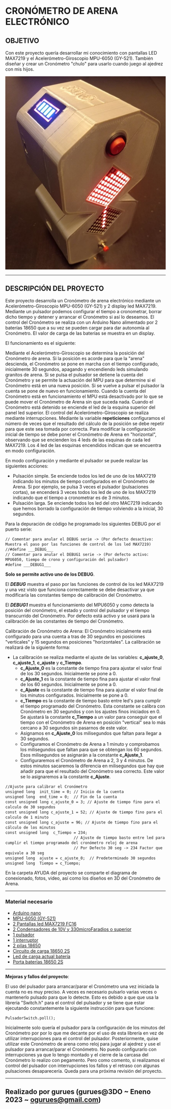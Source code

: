 # CRONÓMETRO DE ARENA ELECTRÓNICO

## OBJETIVO

Con este proyecto quería desarrollar mi conocimiento con pantallas LED MAX7219 y el Acelerómetro-Giroscopio MPU-6050 (GY-521). También diseñar y crear un Cronómetro "chulo" para usarlo cuando juego al ajedrez con mis hijos.

![Cronómetro de Arena Electrónico](/Ayuda/10_Cronometro-Arena.jpg)
___

## DESCRIPCIÓN DEL PROYECTO

Este proyecto desarrolla un Cronómetro de arena electrónico mediante un Acelerómetro-Giroscopio MPU-6050 (GY-521) y 2 display led MAX7219. Mediante un pulsador podemos configurar el tiempo a cronometrar, borrar dicho tiempo y detener y arrancar el Cronómetro si así lo deseamos. El control del Cronómetro se realiza con un Arduino Nano alimentado por 2 baterías 18650 que a su vez se pueden cargar para dar autonomía al Cronómetro. El valor de carga de las baterías se muestra en un display.

El funcionamiento es el siguiente:

Mediante el Acelerómetro-Giroscopio se determina la posición del Cronómetro de arena. Si la posición es acorde para que la "arena" descienda, el Cronómetro se pone en marcha con el tiempo configurado, inicialmente 30 segundos, apagando y encendiendo leds simulando granitos de arena. Si se pulsa el pulsador se detiene la cuenta del Cronómetro y se permite la actuación del MPU para que determine si el Cronómetro está en una nueva posición. Si se vuelve a pulsar el pulsador la cuenta se pone de nuevo en funcionamiento. Cuando la cuenta del Cronómetro está en funcionamiento el MPU está desactivado por lo que se puede mover el Cronómetro de Arena sin que suceda nada. Cuando el Cronómetro está detenido se enciende el led de la esquina superior del panel led superior.
El control del Acelerómetro-Giroscopio se realiza mediante interrupciones. Mediante la variable __repeticiones__ configuramos el número de veces que el resultado del cálculo de la posición se debe repetir para que este sea tomada por correcta.
Para modificar la configuración inicial de tiempo se debe poner el Cronómetro de Arena en "horizontal", observando que se encienden los 4 leds de las esquinas de cada led MAX7219. Los 4 led de las esquinas encendidos indican que se encuentra en modo configuración.

En modo configuración y mediante el pulsador se puede realizar las siguientes acciones:

* Pulsación simple. Se enciende todos los led de uno de los MAX7219 indicando los minutos de tiempo configurados en el Cronómetro de Arena. Si por ejemplo, se pulsa 3 veces el pulsador (pulsaciones cortas), se encenderá 3 veces todos los led de uno de los MAX7219 indicando que el tiempo a cronometrar es de 3 minutos.
* Pulsación larga. Se enciende todos los led del otro MAC7219 indicando que hemos borrado la configuración de tiempo volviendo a la inicial, 30 segundos.

Para la depuración de código he programado los siguientes DEBUG por el puerto serie:

```Arduino
// Comentar para anular el DEBUG serie -> (Por defecto desactivo: Muestra el paso por las funciones de control de los led MAX7219)
//#define ___DEBUG___
// Comentar para anular el DEBUG1 serie -> (Por defecto activo: MPU6050, tiempo de crono y configuración del pulsador)
#define ___DEBUG1___
```

__Solo se permite activo uno de los DEBUG__.

El ___DEBUG___ muestra el paso por las funciones de control de los led MAX7219 y una vez visto que funciona correctamente se debe desactivar ya que modificaría las constantes tiempo de calibración del Cronómetro.

El ___DEBUG1___ muestra el funcionamiento del MPU6050 y como detecta la posición del cronómetro, el estado y control del pulsador y el tiempo transcurrido del Cronómetro. Por defecto está activo y se usará para la calibración de las constantes de tiempo del Cronómetro.

Calibración de Cronómetro de Arena:
El Cronómetro inicialmente está configurado para una cuenta a tras de 30 segundos en posiciones "verticales" y 15 segundos en posiciones "horizontales". La calibración se realizará de la siguiente forma:

* La calibración se realiza mediante el ajuste de las variables: __c_ajuste_0__, __c_ajuste_1__, __c_ajuste__ y __c_Tiempo__.
  * __c_Ajuste_0__ es la constante de tiempo fina para ajustar el valor final de los 30 segundos. Inicialmente se pone a 0.
  * __c_Ajuste_1__ es la constante de tiempo fina para ajustar el valor final de los 60 segundos. Inicialmente se pone a 0.
  * __c_Ajuste__ es la constante de tiempo fina para ajustar el valor final de los minutos configurados. Inicialmente se pone a 0.
  * __c_Tiempo__ es la constante de tiempo basto entre led's para cumplir el tiempo programado del Cronómetro. Esta constante se
    calibra con Cronómetro en 30 segundos y con los ajustes finos iniciados en 0. Se ajustará la constante __c_Tiempo__ a un valor para conseguir que el tiempo con el Cronómetro de Arena en posición "vertical" sea lo más cercano a 30 segundos sin pasarnos de este valor.
  * Asignamos en __c_Ajuste_0__ los milisegundos que faltan para llegar a 30 segundos.
  * Configuramos el Cronómetro de Arena a 1 minuto y comprobamos los milisegundos que faltan para que se obtengan los 60 segundos.
    Esos milisegundos se asignarán a la constante __c_Ajuste_1__.
  * Configuraremos el Cronómetro de Arena a 2, 3 y 4 minutos. De estos minutos sacaremos la diferencia en milisegundos que hay que
    añadir para que el resultado del Cronómetro sea correcto. Este valor se lo asignaremos a la constante __c_Ajuste__.

```Arduino
//Ajuste para calibrar el Cronómetro
unsigned long  init_time = 0; // Inicio de la cuenta
unsigned long  end_time = 0;  // Fin de la cuenta
const unsigned long c_ajuste_0 = 3; // Ajuste de tiempo fino para el calculo de 30 segundos
const unsigned long c_ajuste_1 = 52; // Ajuste de tiempo fino para el calculo de 1 minuto
const unsigned long c_ajuste = 96; // Ajuste de tiempo fino para el cálculo de los minutos
const unsigned long  c_Tiempo = 234;       
                              // Ajuste de tiempo basto entre led para cumplir el tiempo programado del cronómetro reloj de arena
                              // Por Defecto 30 seg -> 234 Factor que equivale a 30 seg
unsigned long  ajuste = c_ajuste_0;  // Predeterminado 30 segundos
unsigned long  Tiempo = c_Tiempo;
```

En la carpeta AYUDA del proyecto se comparte el diagrama de conexionado, fotos, video, así como los diseños en 3D del Cronómetro de Arena.

___

### Material necesario

* [Arduino nano](https://es.aliexpress.com/item/1005002976480289.html?spm=a2g0o.order_list.order_list_main.15.243d194dRODDD0&gatewayAdapt=glo2esp)
* [MPU-6050 (GY-521)](https://es.aliexpress.com/item/4000587196703.html?spm=a2g0o.productlist.main.71.5db78df1QcsUYc&algo_pvid=a0fdffc6-42fb-4a78-af61-26088dcc367a&algo_exp_id=a0fdffc6-42fb-4a78-af61-26088dcc367a-35&pdp_ext_f=%7B%22sku_id%22%3A%2210000003439265581%22%7D&pdp_npi=2%40dis%21EUR%211.62%211.48%21%21%21%21%21%402100b78b16742558581002978d06fd%2110000003439265581%21sea&curPageLogUid=2PQtqykRBDeo)
* [2 Pantallas led MAX7219 FC16](https://es.aliexpress.com/item/1005001548587546.html?spm=a2g0o.order_list.order_list_main.143.243d194dRODDD0&gatewayAdapt=glo2esp)
* [2 Condensadores de 10V y 330microFaradios o superior](https://es.aliexpress.com/item/1005001924143243.html?spm=a2g0o.productlist.main.3.2f4820efeNVEQZ&algo_pvid=7f27d3b0-441b-4177-99c3-6c31f3aa2e58&algo_exp_id=7f27d3b0-441b-4177-99c3-6c31f3aa2e58-1&pdp_ext_f=%7B%22sku_id%22%3A%2212000018125798787%22%7D&pdp_npi=2%40dis%21EUR%211.47%211.47%21%21%21%21%21%402100baf316742562760434120d06d7%2112000018125798787%21sea&curPageLogUid=lgueGGUIuWtw)
* [1 pulsador](https://es.aliexpress.com/item/32920583051.html?spm=a2g0o.productlist.main.23.568b4081JJxYnW&algo_pvid=3756ed57-b353-4c51-bd42-05f856d4a17e&aem_p4p_detail=202301201507152025122462612100009038420&algo_exp_id=3756ed57-b353-4c51-bd42-05f856d4a17e-11&pdp_ext_f=%7B%22sku_id%22%3A%2266006006964%22%7D&pdp_npi=2%40dis%21EUR%214.14%213.6%21%21%21%21%21%402100b69816742560353394599d0730%2166006006964%21sea&curPageLogUid=78Mjx81PbsAL&ad_pvid=202301201507152025122462612100009038420_12&ad_pvid=202301201507152025122462612100009038420_12)
* [1 interruptor](https://es.aliexpress.com/item/1005002279520828.html?spm=a2g0o.productlist.main.91.a7804324EZPAQP&algo_pvid=2ebd1f4d-6d72-4468-895f-9300f70160e5&aem_p4p_detail=202301201506013244155498178920008752143&algo_exp_id=2ebd1f4d-6d72-4468-895f-9300f70160e5-45&pdp_ext_f=%7B%22sku_id%22%3A%2212000019892827130%22%7D&pdp_npi=2%40dis%21EUR%212.67%211.81%21%21%21%21%21%402100ba4716742559619511698d075c%2112000019892827130%21sea&curPageLogUid=KeAbnDwnu1cY&ad_pvid=202301201506013244155498178920008752143_46&ad_pvid=202301201506013244155498178920008752143_46)
* [2 pilas 18650](https://es.aliexpress.com/item/1005004797151378.html?spm=a2g0o.productlist.main.25.2fff366fQENlg9&algo_pvid=d4a9aea5-4fb5-49bc-9582-da81623f17be&aem_p4p_detail=202301201509341916692496068800009044849&algo_exp_id=d4a9aea5-4fb5-49bc-9582-da81623f17be-12&pdp_ext_f=%7B%22sku_id%22%3A%2212000030521640624%22%7D&pdp_npi=2%40dis%21EUR%216.93%212.91%21%21%21%21%21%402100baf316742561743533620d06d7%2112000030521640624%21sea&curPageLogUid=fJyKtH12Q2yF&ad_pvid=202301201509341916692496068800009044849_13&ad_pvid=202301201509341916692496068800009044849_13)
* [Circuito de carga 18650 2S](https://es.aliexpress.com/item/1005004284015321.html?spm=a2g0o.order_list.order_list_main.68.243d194dRODDD0&gatewayAdapt=glo2esp)
* [Led de carga actual batería](https://es.aliexpress.com/item/33003710412.html?spm=a2g0o.order_list.order_list_main.44.243d194dRODDD0&gatewayAdapt=glo2esp)
* [Porta baterías 18650 2S](https://es.aliexpress.com/item/4000334921960.html?spm=a2g0o.order_list.order_list_main.62.243d194dRODDD0&gatewayAdapt=glo2esp)
  
___

__Mejoras y fallos del proyecto__:

El uso del pulsador para arrancar/parar el Cronómetro una vez iniciada la cuenta no es muy preciso. A veces es necesario pulsarlo varias veces o mantenerlo pulsado para que lo detecte. Esto es debido a que que usa la libreria "Switch.h" para el control del pulsador y se tiene que estar ejecutando constantemente la siguiente instrucción para que funcione:

```Arduino
PulsadorSwitch.poll();
```

Inicialmente solo quería el pulsador para la configuración de los minutos del Cronómetro por por lo que me decante por el uso de esta librería en vez de utilizar interrupciones para el control del pulsador. Posteriormente, quise utilizar este Cronómetro de arena como reloj para jugar al ajedrez y use el pulsador para arrancar/parar el Cronómetro. No puedo configurarlo con interrupciones ya que lo tengo montado y el cierre de la carcasa del Cronómetro lo realizo con pegamento. Pero como comento, si realizamos el control del pulsador con interrupciones los fallos y el retraso con algunas pulsaciones desaparecería. Queda para una próxima revisión del proyecto.

___

## Realizado por gurues (gurues@3DO ~ Eneno 2023 ~ ogurues@gmail.com)
